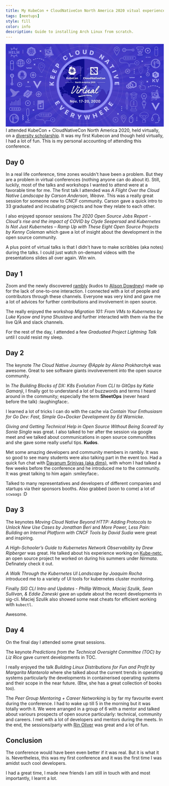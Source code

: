 ```yaml
---
title: My KubeCon + CloudNativeCon North America 2020 vitual experience 
tags: [meetups]
style: fill
color: info
description: Guide to installing Arch Linux from scratch.
---
```


![KubeCon + CloudNativeCon North America 2020](../assets/kubecon.jpg "KubeCon + CloudNativeCon North America 2020")
I attended KubeCon + CloudNativeCon North America 2020, held virtually, on a [diversity scholarship](https://events.linuxfoundation.org/kubecon-cloudnativecon-north-america/attend/diversity-scholarships/). It was my first Kubecon and though held virtually, I had a lot of fun. This is my personal accounting of attending this conference.

## Day 0

In a real life conference, time zones wouldn't have been a problem. But they are a problem in virtual conferences (nothing anyone can do about it). Still, luckily, most of the talks and workshops I wanted to attend were at a favorable time for me. The first talk I attended was *A Flight Over the Cloud Native Landscape by Carson Anderson, Weave*. This was a really great session for someone new to CNCF community. Carson gave a quick intro to 33 graduated and incubating projects and how they relate to each other. 

I also enjoyed sponsor sessions *The 2020 Open Source Jobs Report - Cloud's rise and the impact of COVID by Clyde Seepersad* and *Kubernetes Is Not Just Kubernetes – Ramp Up with These Eight Open Source Projects by Kenny Coleman* which gave a lot of insight about the development in the open source community.

A plus point of virtual talks is that I didn't have to make scribbles (aka notes) during the talks. I could just watch on-demand videos with the presentations slides all over again. Win win.

## Day 1

Zoom and the newly discovered [rambly](https://rambly.app/) (kudos to [Alison Dowdney](https://twitter.com/alisondowdney)) made up for the lack of one-to-one interaction. I connected with a lot of people and contributors through these channels. Everyone was very kind and gave me a lot of advices for further contributions and involvement in open source.

The really enjoyed the workshop *Migration 101: From VMs to Kubernetes by Luke Kysow and Iryna Shustava* and further interacted with them via the the live Q/A and slack channels.

For the rest of the day, I attended a few *Graduated Project Lightning Talk* until I could resist my sleep.

## Day 2

The keynote *The Cloud Native Journey @Apple by Alena Prokharchyk* was awesome. Great to see software giants involvevement into the open source community.

In *The Building Blocks of DX: K8s Evolution From CLI to GitOps by Katie Gamanji*, I finally got to understand a lot of buzzwords and terms I heard around in the community; especially the term **SheetOps** (never heard before the talk) :laughingface:.

I learned a lot of tricks I can do with the cache via *Contain Your Enthusiasm for Go Dev: Fast, Simple Go+Docker Development by Ed Warnicke*.

*Giving and Getting Technical Help in Open Source Without Being Scared! by Sonia Singla* was great. I also talked to her after the session via google meet and we talked about communications in open source communitites and she gave some really useful tips. **Kudos**.

Met some amazing developers and community members in rambly. It was so good to see many students were also talking part in the event too. Had a quick fun chat with [Davanum Srinivas (aka dims)](https://twitter.com/dims), with whom I had talked a few weeks before the conference and he introduced me to the community. It was great talking to him again :smileyface:.

Talked to many representatives and developers of different companies and startups via their sponsors booths. Also grabbed (soon to come) a lot of `scwaags` :D

## Day 3

The keynotes *Moving Cloud Native Beyond HTTP: Adding Protocols to Unlock New Use Cases by Jonathan Beri* and *More Power, Less Pain: Building an Internal Platform with CNCF Tools by David Sudia* were great and inspiring. 

*A High-Schooler’s Guide to Kubernetes Network Observability by Drew Ripberger* was great. He talked about his experience working on [Kube-netc](https://github.com/nirmata/kube-netc), an open source project he worked on during his summers under *Nirmata*. Definately check it out.

*A Walk Through the Kubernetes UI Landscape by Joaquim Rocha* introduced me to a variety of UI tools for kubernetes cluster monitoring.
 
Finally *SIG CLI Intro and Updates - Phillip Wittrock, Maciej Szulik, Sean Sullivan, & Eddie Zaneski* gave an update about the recent developments in sig-cli. Maciej Szulik also showed some neat cheats for efficient working with `kubectl`.

Awesome.

## Day 4

On the final day I attended some great sessions. 

The keynote *Predictions from the Technical Oversight Committee (TOC) by Liz Rice* gave current developments in TOC.
 
I really enjoyed the talk *Building Linux Distributions for Fun and Profit by Margarita Manterola* where she talked about the current trends in operating systems particularly the developments in containerised operating systems and their scope in the near future. (Btw, she has a great collection of books too).

The *Peer Group Mentoring + Career Networking* is by far my favourite event during the conference. I had to wake up till 5 in the morning but it was totally worth it. We were arranged in a group of 6 with a mentor and talked about variours prospects of open source particularly: technical, community and careers. I met with a lot of developers and mentors during the meets. In the end, the sessions/party with [Rin Oliver](https://twitter.com/kiran_oliver) was great and a lot of fun.

## Conclusion

The conference would have been even better if it was real. But it is what it is. Nevertheless, this was my first conference and it was the first time I was amidst such cool developers. 

I had a great time, I made new friends I am still in touch with and most importantly, I learnt a lot.
